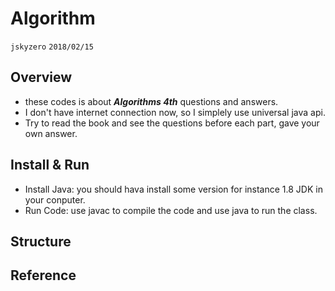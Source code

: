 # Algorithm
`jskyzero` `2018/02/15`

## Overview
+ these codes is about ***Algorithms 4th*** questions and answers.
+ I don't have internet connection now, so I simplely use universal java api.
+ Try to read the book and see the questions before each part, gave your own answer.

## Install & Run
+ Install Java: you should hava install some version for instance 1.8 JDK in your conputer.
+ Run Code: use javac to compile the code and use java to run the class.

## Structure

## Reference

